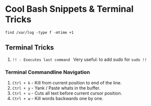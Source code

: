 # Cool Bash Snippets & Terminal Tricks

`find /var/log -type f -mtime +1` 

## Terminal Tricks

1. `!! - Executes last command ` Very useful: to add sudo for  `sudo !!`


### Terminal Commandline Navigation

1. `Ctrl + k` - Kill from current position to end of the line.
2. `Ctrl + y` - Yank / Paste whats in the buffer.
3. `Ctrl + u` - Cuts all text before current cursor position.
4. `Ctrl + w` - Kill words backwards one by one.
